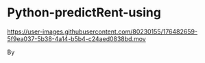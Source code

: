# Python-predictRent-using

https://user-images.githubusercontent.com/80230155/176482659-5f9ea037-5b38-4a14-b5b4-c24aed0838bd.mov

By
